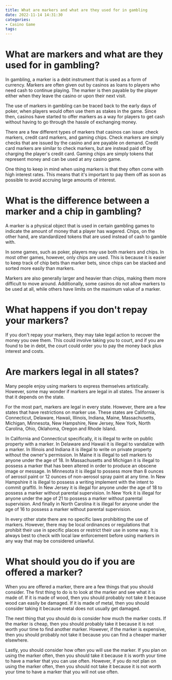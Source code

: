 ```yaml
---
title: What are markers and what are they used for in gambling
date: 2022-11-14 14:31:30
categories:
- Casino Game
tags:
---
```



#  What are markers and what are they used for in gambling?

In gambling, a marker is a debt instrument that is used as a form of currency. Markers are often given out by casinos as loans to players who need cash to continue playing. The marker is then payable by the player either when they leave the casino or upon their next visit.

The use of markers in gambling can be traced back to the early days of poker, when players would often use them as stakes in the game. Since then, casinos have started to offer markers as a way for players to get cash without having to go through the hassle of exchanging money.

There are a few different types of markers that casinos can issue: check markers, credit card markers, and gaming chips. Check markers are simply checks that are issued by the casino and are payable on demand. Credit card markers are similar to check markers, but are instead paid off by charging the player's credit card. Gaming chips are simply tokens that represent money and can be used at any casino game.

One thing to keep in mind when using markers is that they often come with high interest rates. This means that it's important to pay them off as soon as possible to avoid accruing large amounts of interest.

#  What is the difference between a marker and a chip in gambling?

A marker is a physical object that is used in certain gambling games to indicate the amount of money that a player has wagered. Chips, on the other hand, are standardized tokens that are used instead of cash to gamble with.

In some games, such as poker, players may use both markers and chips. In most other games, however, only chips are used. This is because it is easier to keep track of chip bets than marker bets, since chips can be stacked and sorted more easily than markers.

Markers are also generally larger and heavier than chips, making them more difficult to move around. Additionally, some casinos do not allow markers to be used at all, while others have limits on the maximum value of a marker.

#  What happens if you don't repay your markers?

If you don't repay your markers, they may take legal action to recover the money you owe them. This could involve taking you to court, and if you are found to be in debt, the court could order you to pay the money back plus interest and costs.

#  Are markers legal in all states?

Many people enjoy using markers to express themselves artistically. However, some may wonder if markers are legal in all states. The answer is that it depends on the state.

For the most part, markers are legal in every state. However, there are a few states that have restrictions on marker use. These states are California, Connecticut, Delaware, Hawaii, Illinois, Indiana, Maine, Massachusetts, Michigan, Minnesota, New Hampshire, New Jersey, New York, North Carolina, Ohio, Oklahoma, Oregon and Rhode Island.

In California and Connecticut specifically, it is illegal to write on public property with a marker. In Delaware and Hawaii it is illegal to vandalize with a marker. In Illinois and Indiana it is illegal to write on private property without the owner's permission. In Maine it is illegal to sell markers to anyone under the age of 18. In Massachusetts and Michigan it is illegal to possess a marker that has been altered in order to produce an obscene image or message. In Minnesota it is illegal to possess more than 8 ounces of aerosol paint or 12 ounces of non-aerosol spray paint at any time. In New Hampshire it is illegal to possess a writing implement with the intent to commit graffiti. In New Jersey it is illegal for anyone under the age of 18 to possess a marker without parental supervision. In New York it is illegal for anyone under the age of 21 to possess a marker without parental supervision. And finally in North Carolina it is illegal for anyone under the age of 16 to possess a marker without parental supervision.

In every other state there are no specific laws prohibiting the use of markers. However, there may be local ordinances or regulations that prohibit their use in specific places or restrict their use in some way. It is always best to check with local law enforcement before using markers in any way that may be considered unlawful.

#  What should you do if you are offered a marker?

When you are offered a marker, there are a few things that you should consider. The first thing to do is to look at the marker and see what it is made of. If it is made of wood, then you should probably not take it because wood can easily be damaged. If it is made of metal, then you should consider taking it because metal does not usually get damaged.

The next thing that you should do is consider how much the marker costs. If the marker is cheap, then you should probably take it because it is not worth your time to find another marker. However, if the marker is expensive, then you should probably not take it because you can find a cheaper marker elsewhere.

Lastly, you should consider how often you will use the marker. If you plan on using the marker often, then you should take it because it is worth your time to have a marker that you can use often. However, if you do not plan on using the marker often, then you should not take it because it is not worth your time to have a marker that you will not use often.